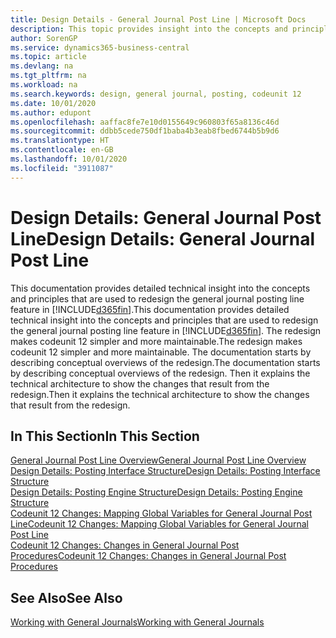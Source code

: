 ```yaml
---
title: Design Details - General Journal Post Line | Microsoft Docs
description: This topic provides insight into the concepts and principles that are used to redesign the general journal posting line feature in Business Central.
author: SorenGP
ms.service: dynamics365-business-central
ms.topic: article
ms.devlang: na
ms.tgt_pltfrm: na
ms.workload: na
ms.search.keywords: design, general journal, posting, codeunit 12
ms.date: 10/01/2020
ms.author: edupont
ms.openlocfilehash: aaffac8fe7e10d0155649c960803f65a8136c46d
ms.sourcegitcommit: ddbb5cede750df1baba4b3eab8fbed6744b5b9d6
ms.translationtype: HT
ms.contentlocale: en-GB
ms.lasthandoff: 10/01/2020
ms.locfileid: "3911087"
---
```

# <a name="design-details-general-journal-post-line"></a><span data-ttu-id="d3c99-103">Design Details: General Journal Post Line</span><span class="sxs-lookup"><span data-stu-id="d3c99-103">Design Details: General Journal Post Line</span></span>
<span data-ttu-id="d3c99-104">This documentation provides detailed technical insight into the concepts and principles that are used to redesign the general journal posting line feature in [!INCLUDE[d365fin](includes/d365fin_md.md)].</span><span class="sxs-lookup"><span data-stu-id="d3c99-104">This documentation provides detailed technical insight into the concepts and principles that are used to redesign the general journal posting line feature in [!INCLUDE[d365fin](includes/d365fin_md.md)].</span></span> <span data-ttu-id="d3c99-105">The redesign makes codeunit 12 simpler and more maintainable.</span><span class="sxs-lookup"><span data-stu-id="d3c99-105">The redesign makes codeunit 12 simpler and more maintainable.</span></span> <span data-ttu-id="d3c99-106">The documentation starts by describing conceptual overviews of the redesign.</span><span class="sxs-lookup"><span data-stu-id="d3c99-106">The documentation starts by describing conceptual overviews of the redesign.</span></span> <span data-ttu-id="d3c99-107">Then it explains the technical architecture to show the changes that result from the redesign.</span><span class="sxs-lookup"><span data-stu-id="d3c99-107">Then it explains the technical architecture to show the changes that result from the redesign.</span></span>  

## <a name="in-this-section"></a><span data-ttu-id="d3c99-108">In This Section</span><span class="sxs-lookup"><span data-stu-id="d3c99-108">In This Section</span></span>  
[<span data-ttu-id="d3c99-109">General Journal Post Line Overview</span><span class="sxs-lookup"><span data-stu-id="d3c99-109">General Journal Post Line Overview</span></span>](design-details-general-journal-post-line-overview.md)  
[<span data-ttu-id="d3c99-110">Design Details: Posting Interface Structure</span><span class="sxs-lookup"><span data-stu-id="d3c99-110">Design Details: Posting Interface Structure</span></span>](design-details-posting-interface-structure.md)  
[<span data-ttu-id="d3c99-111">Design Details: Posting Engine Structure</span><span class="sxs-lookup"><span data-stu-id="d3c99-111">Design Details: Posting Engine Structure</span></span>](design-details-posting-engine-structure.md)  
[<span data-ttu-id="d3c99-112">Codeunit 12 Changes: Mapping Global Variables for General Journal Post Line</span><span class="sxs-lookup"><span data-stu-id="d3c99-112">Codeunit 12 Changes: Mapping Global Variables for General Journal Post Line</span></span>](design-details-codeunit-12-changes-mapping-global-variables-for-general-journal-post-line.md)  
[<span data-ttu-id="d3c99-113">Codeunit 12 Changes: Changes in General Journal Post Procedures</span><span class="sxs-lookup"><span data-stu-id="d3c99-113">Codeunit 12 Changes: Changes in General Journal Post Procedures</span></span>](design-details-codeunit-12-changes-changes-in-general-journal-post-procedures.md)  

## <a name="see-also"></a><span data-ttu-id="d3c99-114">See Also</span><span class="sxs-lookup"><span data-stu-id="d3c99-114">See Also</span></span>  
[<span data-ttu-id="d3c99-115">Working with General Journals</span><span class="sxs-lookup"><span data-stu-id="d3c99-115">Working with General Journals</span></span>](ui-work-general-journals.md)
